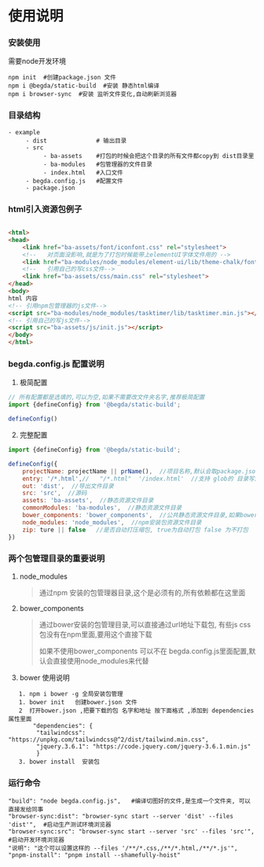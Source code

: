 # 使用说明

### 安装使用

需要node开发环境

```shell
npm init  #创建package.json 文件
npm i @begda/static-build  #安装 静态html编译
npm i browser-sync  #安装 监听文件变化,自动刷新浏览器
```

### 目录结构

```shell
- example
     - dist              # 输出目录
     - src
          - ba-assets    #打包的时候会把这个目录的所有文件都copy到 dist目录里
          - ba-modules   #包管理器的文件目录
          - index.html   #入口文件
     - begda.config.js   #配置文件
     - package.json
```

### html引入资源包例子

```html

<html>
<head>
    <link href="ba-assets/font/iconfont.css" rel="stylesheet">
    <!--   对页面没影响,就是为了打包时候能带上elementUI字体文件用的 -->
    <link href="ba-modules/node_modules/element-ui/lib/theme-chalk/fonts" rel="stylesheet">
    <!--   引用自己的写css文件-->
    <link href="ba-assets/css/main.css" rel="stylesheet">
</head>
<body>
html 内容
<!-- 引用npm包管理器的js文件-->
<script src="ba-modules/node_modules/tasktimer/lib/tasktimer.min.js"></script>
<!-- 引用自己的写js文件-->
<script src="ba-assets/js/init.js"></script>
</body>
</html>

```

### begda.config.js 配置说明

1. 极简配置

```js
// 所有配置都是选填的,可以为空,如果不需要改文件夹名字,推荐极简配置
import {defineConfig} from '@begda/static-build';

defineConfig()
```

2. 完整配置

```js
import {defineConfig} from '@begda/static-build';

defineConfig({
    projectName: projectName || prName(),  //项目名称,默认会取package.json的projectName
    entry: '/*.html',//   "/*.html"  '/index.html'  //支持 glob的 目录写法  入口文件
    out: 'dist',  //导出文件目录
    src: 'src',  //源码
    assets: 'ba-assets',  //静态资源文件目录
    commonModules: 'ba-modules',  //静态资源文件目录
    bower_components: 'bower_components',  //公共静态资源文件目录,如果bower_components 目录没有的话,就用 node_modules目录,因为npm包是必须的
    node_modules: 'node_modules',  //npm安装包资源文件目录
    zip: ture || false   //是否自动打压缩包, true为自动打包 false 为不打包
})

```

### 两个包管理目录的重要说明

1. node_modules
   > 通过npm 安装的包管理器目录,这个是必须有的,所有依赖都在这里面
2. bower_components
   > 通过bower安装的包管理目录,可以直接通过url地址下载包, 有些js css 包没有在npm里面,要用这个直接下载
   >
   > 如果不使用bower_components 可以不在 begda.config.js里面配置,默认会直接使用node_modules来代替
3. bower 使用说明

```shell
   1. npm i bower -g 全局安装包管理
   1. bower init   创建bower.json 文件
   2  打开bower.json ,把要下载的包 名字和地址 按下面格式 ,添加到 dependencies 属性里面
       "dependencies": {
        "tailwindcss": "https://unpkg.com/tailwindcss@^2/dist/tailwind.min.css",
        "jquery.3.6.1": "https://code.jquery.com/jquery-3.6.1.min.js"
        }
   3. bower install  安装包
```

### 运行命令

```shell
"build": "node begda.config.js",   #编译切图好的文件,是生成一个文件夹, 可以直接发给同事
"browser-sync:dist": "browser-sync start --server 'dist' --files 'dist'",  #启动生产测试环境浏览器
"browser-sync:src": "browser-sync start --server 'src' --files 'src'",  #启动开发环境浏览器
"说明": "这个可以设置这样的 --files '/**/*.css,/**/*.html,/**/*.js'",
"pnpm-install": "pnpm install --shamefully-hoist"
```
